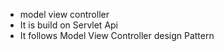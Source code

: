 - model view controller
- It is build on Servlet Api
- It follows Model View Controller design Pattern







